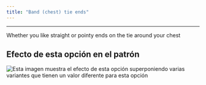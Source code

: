 ```yaml
---
title: "Band (chest) tie ends"
---
```


***

Whether you like straight or pointy ends on the tie around your chest

## Efecto de esta opción en el patrón

![Esta imagen muestra el efecto de esta opción superponiendo varias variantes que tienen un valor diferente para esta opción](bee_bandtieends_sample.svg "Efecto de esta opción en el patrón")
